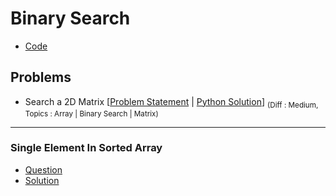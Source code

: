 # Binary Search

- [Code](/CompetitiveProgramming/BinarySearch/binarySearch.py)

## Problems

- Search a 2D Matrix  [[Problem Statement](https://leetcode.com/problems/search-a-2d-matrix/description/) | [Python Solution](/CompetitiveProgramming/BinarySearch//SearchA2DMatrix/searchA2DMAtrix.py)] <sub> (Diff : Medium, Topics : Array | Binary Search | Matrix)</sub> 


---

### Single Element In Sorted Array

- [Question](https://leetcode.com/problems/single-element-in-a-sorted-array/)
- [Solution](/CompetitiveProgramming/BinarySearch/binarySearch.py)
